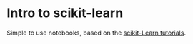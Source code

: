 # Intro to scikit-learn

Simple to use notebooks, based on the [scikit-Learn tutorials](https://scikit-learn.org/stable/tutorial/basic/tutorial.html#an-introduction-to-machine-learning-with-scikit-learn).

